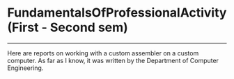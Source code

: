 # FundamentalsOfProfessionalActivity (First - Second sem)
-----
Here are reports on working with a custom assembler on a custom computer. As far as I know, it was written by the Department of Computer Engineering.